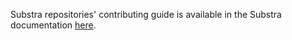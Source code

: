 Substra repositories' contributing guide is available in the Substra documentation [here](https://docs.substra.org/en/stable/contributing/contributing-guide.html).

